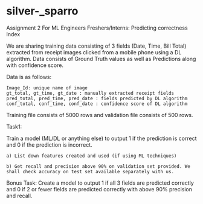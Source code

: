 # silver-_sparro
Assignment 2 For ML Engineers Freshers/Interns: Predicting correctness Index

We are sharing training data consisting of 3 fields (Date, Time, Bill Total) extracted from receipt images clicked from a mobile phone using a DL algorithm. Data consists of Ground Truth values as well as Predictions along with confidence score. 

Data is as follows:

    Image_Id: unique name of image
    gt_total, gt_time, gt_date : manually extracted receipt fields
    pred_total, pred_time, pred_date : fields predicted by DL algorithm
    conf_total, conf_time, conf_date : confidence score of DL algorithm


Training file consists of 5000 rows and validation file consists of 500 rows.

Task1: 

Train a model (ML/DL or anything else) to output 1 if the prediction is correct and 0 if the prediction is incorrect.

    a) List down features created and used (if using ML techniques)

    b) Get recall and precision above 90% on validation set provided. We shall check accuracy on test set available separately with us. 

Bonus Task: Create a model to output 1 if all 3 fields are predicted correctly and 0 if 2 or fewer fields are predicted correctly with above 90% precision and recall.
